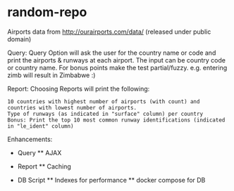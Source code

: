 # random-repo

Airports data from http://ourairports.com/data/ (released under public domain)


Query:
Query Option will ask the user for the country name or code and print the airports & runways at each airport.
The input can be country code or country name. For bonus points make the test partial/fuzzy. e.g. entering zimb will result in Zimbabwe :)

Report:
Choosing Reports will print the following:

    10 countries with highest number of airports (with count) and countries with lowest number of airports.
    Type of runways (as indicated in "surface" column) per country
    Bonus: Print the top 10 most common runway identifications (indicated in "le_ident" column)


Enhancements:

 * Query
 ** AJAX

 * Report
 ** Caching

 * DB Script
 ** Indexes for performance
 ** docker compose for DB
